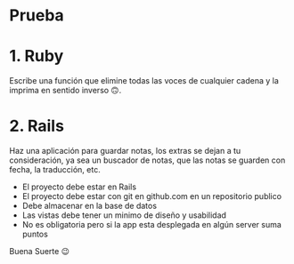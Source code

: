 # Prueba 

# 1. Ruby 
Escribe una función que elimine todas las voces de cualquier cadena y la imprima en sentido inverso 🙃.

# 2. Rails 

Haz una aplicación para guardar notas, los extras se dejan a tu consideración, ya sea un buscador de notas, que las notas se guarden con fecha, la traducción, etc.

- El proyecto debe estar en Rails
- El proyecto debe estar con git en github.com en un repositorio publico
- Debe almacenar en la base de datos
- Las vistas debe tener un minimo de diseño y usabilidad
- No es obligatoria pero si la app esta desplegada en algún server suma puntos

Buena Suerte 😉
